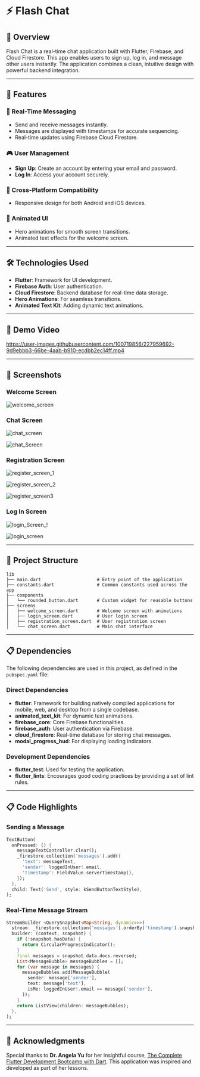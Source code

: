 # ⚡ Flash Chat

## 🌟 Overview
Flash Chat is a real-time chat application built with Flutter, Firebase, and Cloud Firestore. This app enables users to sign up, log in, and message other users instantly. The application combines a clean, intuitive design with powerful backend integration.

---

## 🚀 Features

### 🌟 Real-Time Messaging
- Send and receive messages instantly.
- Messages are displayed with timestamps for accurate sequencing.
- Real-time updates using Firebase Cloud Firestore.

### 🎮 User Management
- **Sign Up**: Create an account by entering your email and password.
- **Log In**: Access your account securely.

### 🔄 Cross-Platform Compatibility
- Responsive design for both Android and iOS devices.

### 🎨 Animated UI
- Hero animations for smooth screen transitions.
- Animated text effects for the welcome screen.

---

## 🛠️ Technologies Used
- **Flutter**: Framework for UI development.
- **Firebase Auth**: User authentication.
- **Cloud Firestore**: Backend database for real-time data storage.
- **Hero Animations**: For seamless transitions.
- **Animated Text Kit**: Adding dynamic text animations.

---

## 🎥 Demo Video

https://user-images.githubusercontent.com/100719856/227959692-9d9ebbb3-66be-4aab-b910-ecdbb2ec14ff.mp4

---

## 📸 Screenshots
### Welcome Screen

![welcome_screen](https://github.com/user-attachments/assets/d5c6d340-1077-4988-a8db-baf3cc9ddf5f)

### Chat Screen

![chat_screen](https://github.com/user-attachments/assets/bad89e82-1543-4b19-8731-0b3c1de0ee08)

![chat_Screen](https://github.com/user-attachments/assets/49794575-74c8-4bf9-a37b-89b8f1ed4c26)

### Registration Screen

![register_screen_1](https://github.com/user-attachments/assets/4ad2af3c-3215-436b-9e93-7fb06471264b)

![register_screen_2](https://github.com/user-attachments/assets/e0536bdd-21f3-4313-a904-f3aeb2dfdc71)

![register_screen3](https://github.com/user-attachments/assets/8250ec5f-6370-41fe-8d83-4877a4475f36)

### Log In Screen

![login_Screen_!](https://github.com/user-attachments/assets/2fd04964-77ae-4788-9528-c1cb481d0882)

![login_screen](https://github.com/user-attachments/assets/2fb7a710-8717-4034-a5b0-2e9eec86e12a)

---

## 📂 Project Structure
```plaintext
lib
├── main.dart                     # Entry point of the application
├── constants.dart                # Common constants used across the app
├── components
│   └── rounded_button.dart       # Custom widget for reusable buttons
├── screens
│   ├── welcome_screen.dart       # Welcome screen with animations
│   ├── login_screen.dart         # User login screen
│   ├── registration_screen.dart  # User registration screen
│   └── chat_screen.dart          # Main chat interface
```

---

## 📋 Dependencies
The following dependencies are used in this project, as defined in the `pubspec.yaml` file:

### Direct Dependencies
- **flutter**: Framework for building natively compiled applications for mobile, web, and desktop from a single codebase.
- **animated_text_kit**: For dynamic text animations.
- **firebase_core**: Core Firebase functionalities.
- **firebase_auth**: User authentication via Firebase.
- **cloud_firestore**: Real-time database for storing chat messages.
- **modal_progress_hud**: For displaying loading indicators.

### Development Dependencies
- **flutter_test**: Used for testing the application.
- **flutter_lints**: Encourages good coding practices by providing a set of lint rules.

---

## 📋 Code Highlights

### Sending a Message
```dart
TextButton(
  onPressed: () {
    messageTextController.clear();
    _firestore.collection('messages').add({
      'text': messageText,
      'sender': loggedInUser!.email,
      'timestamp': FieldValue.serverTimestamp(),
    });
  },
  child: Text('Send', style: kSendButtonTextStyle),
);
```

### Real-Time Message Stream
```dart
StreamBuilder <QuerySnapshot<Map<String, dynamic>>>(
  stream: _firestore.collection('messages').orderBy('timestamp').snapshots(),
  builder: (context, snapshot) {
    if (!snapshot.hasData) {
      return CircularProgressIndicator();
    }
    final messages = snapshot.data.docs.reversed;
    List<MessageBubble> messageBubbles = [];
    for (var message in messages) {
      messageBubbles.add(MessageBubble(
        sender: message['sender'],
        text: message['text'],
        isMe: loggedInUser!.email == message['sender'],
      ));
    }
    return ListView(children: messageBubbles);
  },
);
```

---

## 🙏 Acknowledgments
Special thanks to **Dr. Angela Yu** for her insightful course, [The Complete Flutter Development Bootcamp with Dart](https://www.udemy.com/course/flutter-bootcamp-with-dart/). This application was inspired and developed as part of her lessons.

